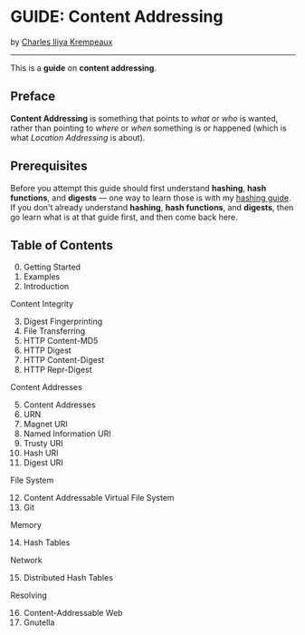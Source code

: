 # GUIDE: Content Addressing

by [Charles Iliya Krempeaux](http://changelog.ca/)

---

This is a **guide** on **content addressing**.

## Preface

**Content Addressing** is something that points to _what_ or _who_ is wanted, rather than pointing to _where_ or _when_ something is or happened (which is what _Location Addressing_ is about).

## Prerequisites

Before you attempt this guide should first understand **hashing**, **hash functions**, and **digests** — one way to learn those is with my [hashing guide](https://github.com/reiver/guide-hashing). If you don't already understand **hashing**, **hash functions**, and **digests**, then go learn what is at that guide first, and then come back here.

## Table of Contents


0. Getting Started
1. Examples
2. Introduction

Content Integrity

3. Digest Fingerprinting
4. File Transferring
5. HTTP Content-MD5
6. HTTP Digest
7. HTTP Content-Digest
8. HTTP Repr-Digest

Content Addresses

5. Content Addresses
6. URN
7. Magnet URI
8. Named Information URI
9. Trusty URI
10. Hash URI
11. Digest URI

File System

12. Content Addressable Virtual File System
13. Git

Memory

14. Hash Tables

Network

15. Distributed Hash Tables

Resolving

16. Content-Addressable Web
17. Gnutella
